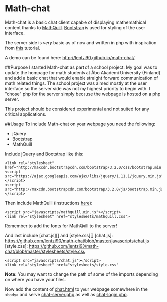 # Math-chat
Math-chat is a basic chat client capable of displaying mathemathical content thanks to [MathQuill](https://github.com/mathquill/mathquill#readme).
[Bootstrap](http://getbootstrap.com/) is used for styling of the user interface.

The server side is *very* basic as of now and written in php with inspiration from [this](https://css-tricks.com/jquery-php-chat/) tutorial.

A demo can be found here: http://lentzi90.github.io/math-chat/

##Purpose
I started Math-chat as part of a school project. My goal was to update the hompage for math students at Åbo Akademi University (Finland) and add a basic chat that would enable straight forward communication of math related things.
The school project was aimed mostly at the user interface so the server side was not my highest priority to begin with. I "chose" php for the server simply because the webpage is hosted on a php server.

This project should be considered experimental and not suited for any critical applications.

##Usage
To include Math-chat on your webpage you need the following:
- jQuery
- Bootstrap
- MathQuill

Include jQuery and Bootstrap like this:
```
<link rel="stylesheet" href="http://maxcdn.bootstrapcdn.com/bootstrap/3.2.0/css/bootstrap.min.css">
<script src="https://ajax.googleapis.com/ajax/libs/jquery/1.11.1/jquery.min.js"></script>
<script src="http://maxcdn.bootstrapcdn.com/bootstrap/3.2.0/js/bootstrap.min.js"></script>
```
Then include MathQuill (instructions [here](https://github.com/mathquill/mathquill#usage)):
```
<script src="javascripts/mathquill.min.js"></script>
<link rel="stylesheet" href="stylesheets/mathquill.css">
```
Remember to add the fonts for MathQuill to the server!

And last include [chat.js][] and [style.css][]
[chat.js]: https://github.com/lentzi90/math-chat/blob/master/javascripts/chat.js
[style.css]: https://github.com/lentzi90/math-chat/blob/master/stylesheets/style.css
```
<script src="javascripts/chat.js"></script>
<link rel="stylesheet" href="stylesheets/style.css"
```
**Note:** You may want to change the path of some of the imports depending on where you have your files.

Now add the content of [chat.html][] to your webpage somewhere in the `<body>` and serve [chat-server.php][] as well as [chat-login.php][].

[chat.html]: https://github.com/lentzi90/math-chat/blob/master/html/chat.html
[chat-server.php]: https://github.com/lentzi90/math-chat/blob/master/chat_server/chat-server.php
[chat-login.php]: https://github.com/lentzi90/math-chat/blob/master/chat_server/chat-login.php
